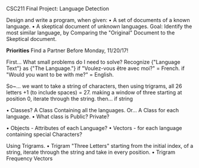 CSC211 Final Project: Language Detection

Design and write a program, when given:
  • A  set of documents of a known language.
  • A skeptical document of unknown languages.
  Goal: Identify the most similar language, by Comparing the "Original" Document
  to the Skeptical document.

**Priorities** Find a Partner Before Monday, 11/20/17!

First... What small problems do I need to solve?
Recognize {"Language Text"} as {"The Language."}
if "Voulez-vous être avec moi?" = French.
if "Would you want to be with me?" = English.

So~... we want to take a string of characters,
then using trigrams, all 26 letters +1 (to include spaces) = 27.
making a window of three starting at position 0, iterate through the string.
then... if string 

• Classes?
    A Class Containing all the languages.
    Or...
    A Class for each language.
    • What class is Public? Private?


• Objects - Attributes of each Language?
• Vectors - for each language containing special Characters?

Using Trigrams.
  • Trigram "Three Letters" starting from the initial index, of a string,
    iterate through the string and take in every position.
    • Trigram Frequency Vectors

